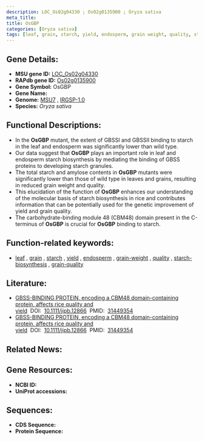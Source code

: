 ```yaml
---
description: LOC_Os02g04330 ; Os02g0135900 ; Oryza sativa
meta_title:
title: OsGBP
categories: [Oryza sativa]
tags: [leaf, grain, starch, yield, endosperm, grain weight, quality, starch biosynthesis, grain quality]
---
```


## Gene Details:
- **MSU gene ID:** [LOC_Os02g04330](http://rice.uga.edu/cgi-bin/ORF_infopage.cgi?orf=LOC_Os02g04330)  
- **RAPdb gene ID:** [Os02g0135900](https://rapdb.dna.affrc.go.jp/locus/?name=Os02g0135900)  
- **Gene Symbol:** OsGBP
- **Gene Name:**
- **Genome:**  [MSU7](http://rice.uga.edu/)&nbsp;,&nbsp;[IRGSP-1.0](https://rapdb.dna.affrc.go.jp/download/irgsp1.html)
- **Species:** *Oryza sativa*

## Functional Descriptions:
   - In the **OsGBP** mutant, the extent of GBSSI and GBSSII binding to starch in the leaf and endosperm was significantly lower than wild type.
   - Our data suggest that **OsGBP** plays an important role in leaf and endosperm starch biosynthesis by mediating the binding of GBSS proteins to developing starch granules.
   - The total starch and amylose contents in **OsGBP** mutants were significantly lower than those of wild type in leaves and grains, resulting in reduced grain weight and quality.
   - This elucidation of the function of **OsGBP** enhances our understanding of the molecular basis of starch biosynthesis in rice and contributes information that can be potentially used for the genetic improvement of yield and grain quality.
   - The carbohydrate-binding module 48 (CBM48) domain present in the C-terminus of **OsGBP** is crucial for **OsGBP** binding to starch.

## Function-related keywords:
   - [leaf](/tags/leaf/)&nbsp;,&nbsp;[grain](/tags/grain/)&nbsp;,&nbsp;[starch](/tags/starch/)&nbsp;,&nbsp;[yield](/tags/yield/)&nbsp;,&nbsp;[endosperm](/tags/endosperm/)&nbsp;,&nbsp;[grain-weight](/tags/grain-weight/)&nbsp;,&nbsp;[quality](/tags/quality/)&nbsp;,&nbsp;[starch-biosynthesis](/tags/starch-biosynthesis/)&nbsp;,&nbsp;[grain-quality](/tags/grain-quality/)

## Literature:
   - [GBSS-BINDING PROTEIN, encoding a CBM48 domain-containing protein, affects rice quality and yield](https://www.doi.org/10.1111/jipb.12866)&nbsp;&nbsp;DOI:&nbsp;&nbsp;[10.1111/jipb.12866](https://www.doi.org/10.1111/jipb.12866)&nbsp;&nbsp;PMID:&nbsp;&nbsp;[31449354](https://pubmed.ncbi.nlm.nih.gov/31449354/)
   - [GBSS-BINDING PROTEIN, encoding a CBM48 domain-containing protein, affects rice quality and yield](https://www.doi.org/10.1111/jipb.12866)&nbsp;&nbsp;DOI:&nbsp;&nbsp;[10.1111/jipb.12866](https://www.doi.org/10.1111/jipb.12866)&nbsp;&nbsp;PMID:&nbsp;&nbsp;[31449354](https://pubmed.ncbi.nlm.nih.gov/31449354/)

## Related News:

## Gene Resources:
- **NCBI ID:**  []()
- **UniProt accessions:** [](https://www.uniprot.org/uniprotkb//entry)

## Sequences:
- **CDS Sequence:**
- **Protein Sequence:**
